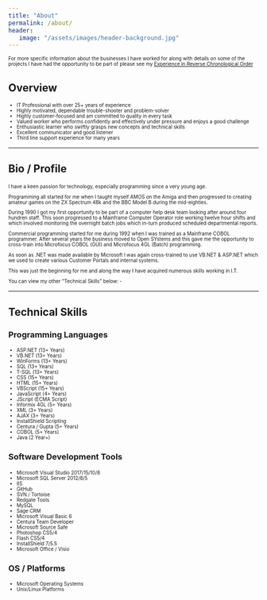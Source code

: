 ```yaml
---
title: "About"
permalink: /about/
header: 
   image: "/assets/images/header-background.jpg"
---
```

<p style="font-size:0.70em; margin-top:0; margin-bottom: 0;">
For more specific information about the businesses I have worked for along with details on some of the projects I have had the opportunity to be part of please see my <a href="https://julianmummery.github.io/experience/" target="_blank">Experience in Reverse Chronological Order</a>
  
<h2>Overview</h2>
<ul style="font-size:0.70em;">
  <li>IT Professional with over 25+ years of experience</li>
  <li>Highly motivated, dependable trouble-shooter and problem-solver</li>
  <li>Highly customer-focused and am committed to quality in every task</li>
  <li>Valued worker who performs confidently and effectively under pressure and enjoys a good challenge</li>
  <li>Enthusiastic learner who swiftly grasps new concepts and technical skills</li>
  <li>Excellent communicator and good listener</li>
  <li>Third line support experience for many years</li>
</ul>

<hr/>

<h2>Bio / Profile</h2>
<p style="font-size:0.70em; margin-top:0;">I have a keen passion for technology, especially programming since a very young age.</p>
<p style="font-size:0.70em; margin-top:0;">Programming all started for me when I taught myself AMOS on the Amiga and then progressed to creating amateur games on the ZX Spectrum 48k and the BBC Model B during the mid-eighties.</p>
<p style="font-size:0.70em; margin-top:0;">During 1990 I got my first opportunity to be part of a computer help desk team looking after around four hundren staff. This soon progressed to a Mainframe Computer Operator role working twelve hour shifts and which involved monitoring the overnight batch jobs which in-turn produced scheduled departmental reports.</p>
<p style="font-size:0.70em; margin-top:0;">Commercial programming started for me during 1992 when I was trained as a Mainframe COBOL programmer. After several years the business moved to Open SYstems and this gave me the opportunity to cross-train into Microfocus COBOL (GUI) and Microfocus 4GL (Batch) programming.</p>
<p style="font-size:0.70em; margin-top:0;">As soon as .NET was made available by Microsoft I was again cross-trained to use VB.NET & ASP.NET which we used to create various Customer Portals and internal systems.</p>
<p style="font-size:0.70em; margin-top:0;">This was just the beginning for me and along the way I have acquired numerous skills working in I.T.</p>
<p style="font-size:0.70em; margin-top:0;">You can view my other "Technical Skills" below: -</p>

<hr/>

<h2>Technical Skills</h2>
<h3>Programming Languages</h3>
<ul style="font-size:0.70em;">
  <li>ASP.NET (13+ Years)</li>
  <li>VB.NET (13+ Years)</li>
  <li>WinForms (13+ Years)</li>
  <li>SQL (13+ Years)</li>
  <li>T-SQL (13+ Years)</li>
  <li>CSS (15+ Years)</li>
  <li>HTML (15+ Years)</li>
  <li>VBScript (15+ Years)</li>
  <li>JavaScript (4+ Years)</li>
  <li>JScript (ECMA Script)</li>
  <li>Informix 4GL (5+ Years)</li>
  <li>XML (3+ Years)</li>
  <li>AJAX (3+ Years)</li>
  <li>InstallShield Scripting</li>
  <li>Centura / Gupta (5+ Years)</li>
  <li>COBOL (5+ Years)</li>
  <li>Java (2 Year+)</li>
</ul>

<h3>Software Development Tools</h3>
<ul style="font-size:0.70em;">
  <li>Microsoft Visual Studio 2017/15/10/8</li>
  <li>Microsoft SQL Server 2012/8/5</li>
  <li>IIS</li>
  <li>GitHub</li>
  <li>SVN / Tortoise</li>
  <li>Redgate Tools</li>
  <li>MySQL</li>
  <li>Sage CRM</li>
  <li>Microsoft Visual Basic 6</li>
  <li>Centura Team Developer</li>
  <li>Microsoft Source Safe</li>
  <li>Photoshop CS5/4</li>
  <li>Flash CS5/4</li>
  <li>InstallShield 7/5.5</li>  
  <li>Microsoft Office / Visio</li>  
</ul>

<h3>OS / Platforms</h3>
<ul style="font-size:0.70em;">
  <li>Microsoft Operating Systems</li>
  <li>Unix/Linux Platforms</li>
</ul>

